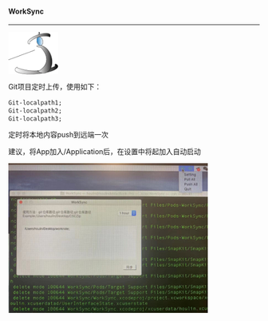 #### WorkSync

------

<img src="Untitled-1.png" width=100 align=center>     





   

Git项目定时上传，使用如下：

```
Git-localpath1;
Git-localpath2;
Git-localpath3;
```

定时将本地内容push到远端一次

建议，将App加入/Application后，在设置中将起加入自动启动



<img src="11577094454.jpg" width=400 align=left>